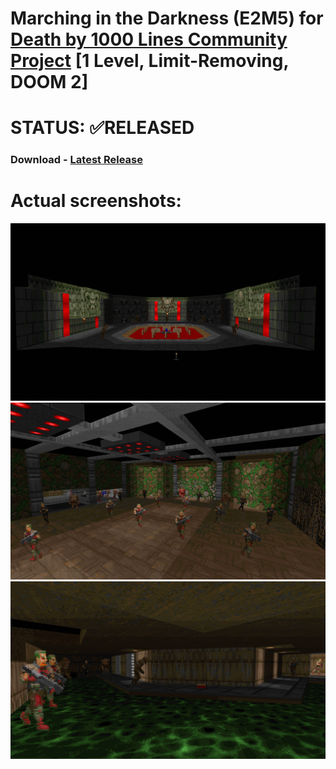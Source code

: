 # Marching in the Darkness (E2M5) for [Death by 1000 Lines Community Project](https://www.doomworld.com/forum/topic/142826-community-project-death-by-1000-lines-ultimate-doom-1000-line-megawad-limit-removing-cl3-slots-filled-3436-maps-done-playable-build-available/) [1 Level, Limit-Removing, DOOM 2]

# STATUS: ✅RELEASED

### Download - [Latest Release](https://github.com/dron12261games/WAD-Constriction1024-MAP07/releases/download/v5/The.Lost.Shores.zip)

# Actual screenshots:
![Screen1](./screens/1.png)
![Screen2](./screens/2.png)
![Screen3](./screens/3.png)
